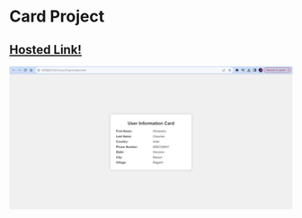 # Card Project

## [Hosted Link!](https://hsc92180.github.io/Geekster_Projects/Card_Project/)

![Alt text](image.png)